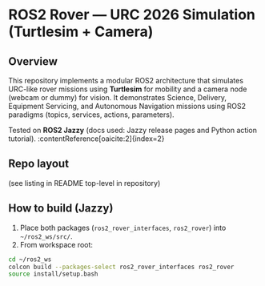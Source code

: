 # ROS2 Rover — URC 2026 Simulation (Turtlesim + Camera)

## Overview
This repository implements a modular ROS2 architecture that simulates URC-like rover missions using **Turtlesim** for mobility and a camera node (webcam or dummy) for vision. It demonstrates Science, Delivery, Equipment Servicing, and Autonomous Navigation missions using ROS2 paradigms (topics, services, actions, parameters).

Tested on **ROS2 Jazzy** (docs used: Jazzy release pages and Python action tutorial). :contentReference[oaicite:2]{index=2}

## Repo layout
(see listing in README top-level in repository)

## How to build (Jazzy)
1. Place both packages (`ros2_rover_interfaces`, `ros2_rover`) into `~/ros2_ws/src/`.
2. From workspace root:
```bash
cd ~/ros2_ws
colcon build --packages-select ros2_rover_interfaces ros2_rover
source install/setup.bash
